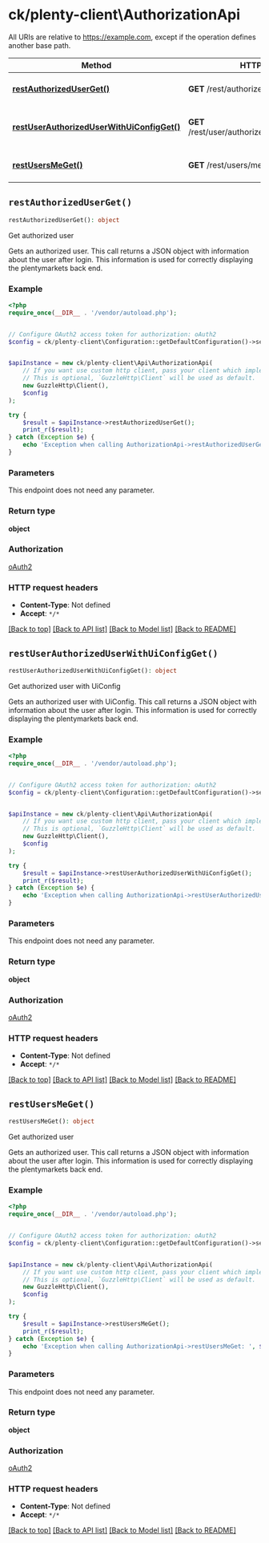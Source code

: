 # ck/plenty-client\AuthorizationApi

All URIs are relative to https://example.com, except if the operation defines another base path.

| Method | HTTP request | Description |
| ------------- | ------------- | ------------- |
| [**restAuthorizedUserGet()**](AuthorizationApi.md#restAuthorizedUserGet) | **GET** /rest/authorized_user | Get authorized user |
| [**restUserAuthorizedUserWithUiConfigGet()**](AuthorizationApi.md#restUserAuthorizedUserWithUiConfigGet) | **GET** /rest/user/authorized_user_with_ui_config | Get authorized user with UiConfig |
| [**restUsersMeGet()**](AuthorizationApi.md#restUsersMeGet) | **GET** /rest/users/me | Get authorized user |


## `restAuthorizedUserGet()`

```php
restAuthorizedUserGet(): object
```

Get authorized user

Gets an authorized user. This call returns a JSON object with information about the user after login. This information is used for correctly displaying the plentymarkets back end.

### Example

```php
<?php
require_once(__DIR__ . '/vendor/autoload.php');


// Configure OAuth2 access token for authorization: oAuth2
$config = ck/plenty-client\Configuration::getDefaultConfiguration()->setAccessToken('YOUR_ACCESS_TOKEN');


$apiInstance = new ck/plenty-client\Api\AuthorizationApi(
    // If you want use custom http client, pass your client which implements `GuzzleHttp\ClientInterface`.
    // This is optional, `GuzzleHttp\Client` will be used as default.
    new GuzzleHttp\Client(),
    $config
);

try {
    $result = $apiInstance->restAuthorizedUserGet();
    print_r($result);
} catch (Exception $e) {
    echo 'Exception when calling AuthorizationApi->restAuthorizedUserGet: ', $e->getMessage(), PHP_EOL;
}
```

### Parameters

This endpoint does not need any parameter.

### Return type

**object**

### Authorization

[oAuth2](../../README.md#oAuth2)

### HTTP request headers

- **Content-Type**: Not defined
- **Accept**: `*/*`

[[Back to top]](#) [[Back to API list]](../../README.md#endpoints)
[[Back to Model list]](../../README.md#models)
[[Back to README]](../../README.md)

## `restUserAuthorizedUserWithUiConfigGet()`

```php
restUserAuthorizedUserWithUiConfigGet(): object
```

Get authorized user with UiConfig

Gets an authorized user with UiConfig. This call returns a JSON object with information about the user after login. This information is used for correctly displaying the plentymarkets back end.

### Example

```php
<?php
require_once(__DIR__ . '/vendor/autoload.php');


// Configure OAuth2 access token for authorization: oAuth2
$config = ck/plenty-client\Configuration::getDefaultConfiguration()->setAccessToken('YOUR_ACCESS_TOKEN');


$apiInstance = new ck/plenty-client\Api\AuthorizationApi(
    // If you want use custom http client, pass your client which implements `GuzzleHttp\ClientInterface`.
    // This is optional, `GuzzleHttp\Client` will be used as default.
    new GuzzleHttp\Client(),
    $config
);

try {
    $result = $apiInstance->restUserAuthorizedUserWithUiConfigGet();
    print_r($result);
} catch (Exception $e) {
    echo 'Exception when calling AuthorizationApi->restUserAuthorizedUserWithUiConfigGet: ', $e->getMessage(), PHP_EOL;
}
```

### Parameters

This endpoint does not need any parameter.

### Return type

**object**

### Authorization

[oAuth2](../../README.md#oAuth2)

### HTTP request headers

- **Content-Type**: Not defined
- **Accept**: `*/*`

[[Back to top]](#) [[Back to API list]](../../README.md#endpoints)
[[Back to Model list]](../../README.md#models)
[[Back to README]](../../README.md)

## `restUsersMeGet()`

```php
restUsersMeGet(): object
```

Get authorized user

Gets an authorized user. This call returns a JSON object with information about the user after login. This information is used for correctly displaying the plentymarkets back end.

### Example

```php
<?php
require_once(__DIR__ . '/vendor/autoload.php');


// Configure OAuth2 access token for authorization: oAuth2
$config = ck/plenty-client\Configuration::getDefaultConfiguration()->setAccessToken('YOUR_ACCESS_TOKEN');


$apiInstance = new ck/plenty-client\Api\AuthorizationApi(
    // If you want use custom http client, pass your client which implements `GuzzleHttp\ClientInterface`.
    // This is optional, `GuzzleHttp\Client` will be used as default.
    new GuzzleHttp\Client(),
    $config
);

try {
    $result = $apiInstance->restUsersMeGet();
    print_r($result);
} catch (Exception $e) {
    echo 'Exception when calling AuthorizationApi->restUsersMeGet: ', $e->getMessage(), PHP_EOL;
}
```

### Parameters

This endpoint does not need any parameter.

### Return type

**object**

### Authorization

[oAuth2](../../README.md#oAuth2)

### HTTP request headers

- **Content-Type**: Not defined
- **Accept**: `*/*`

[[Back to top]](#) [[Back to API list]](../../README.md#endpoints)
[[Back to Model list]](../../README.md#models)
[[Back to README]](../../README.md)
